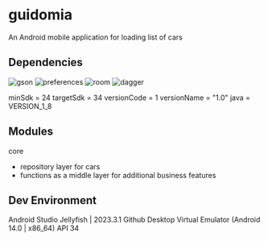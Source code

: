 # guidomia
An Android mobile application for loading list of cars

## Dependencies
![gson](https://img.shields.io/badge/gson-2.10.1-orange) ![preferences](https://img.shields.io/badge/preferences-1.1.1-blue) ![room](https://img.shields.io/badge/room-2.6.1-red) ![dagger](https://img.shields.io/badge/dagger-2.48.1-yellow)

minSdk = 24
targetSdk = 34
versionCode = 1
versionName = "1.0"
java = VERSION_1_8

## Modules
core 
- repository layer for cars
- functions as a middle layer for additional business features

## Dev Environment
Android Studio Jellyfish | 2023.3.1
Github Desktop
Virtual Emulator (Android 14.0 | x86_64) API 34
